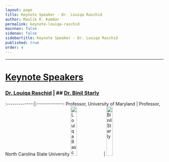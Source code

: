 ```yaml
---
layout: page
title: Keynote Speaker - Dr. Louiqa Raschid
author: Maulik R. Kamdar
permalink: keynote-louiqa-raschid
mainnav: false
sidenav: false
sidebartitle: Keynote Speaker - Dr. Louiqa Raschid
published: true
order: 4
---
```


----------------------------------------------------------------

# [Keynote Speakers](https://us2ts.org/keynotes)

### [**Dr. Louiqa Raschid**](https://us2ts.org/keynotes#raschid) | ## [**Dr. Binil Starly**](https://us2ts.org/keynotes#bstarly)
:-------------:|:-------------:
Professor, University of Maryland | Professor, North Carolina State University
[<img src="https://us2ts.org/images/raschid-louiqa.png" alt="Louiqa Raschid" width="20%">](http://users.umiacs.umd.edu/~louiqa/) | [<img src="https://us2ts.org/images/binil-starly.png" alt="Binil Starly" width="20%">](https://www.ise.ncsu.edu/people/bstarly/)
